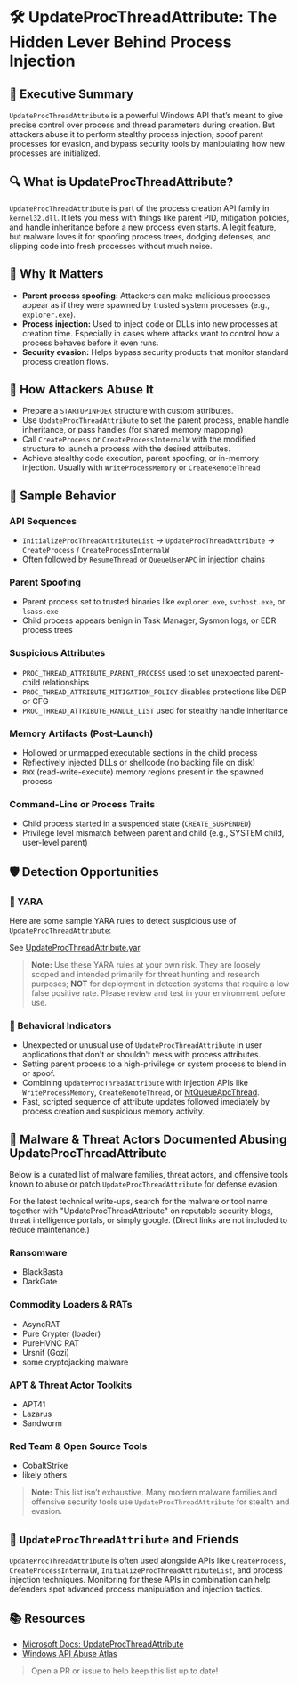 # 🛠️ UpdateProcThreadAttribute: The Hidden Lever Behind Process Injection

## 🚀 Executive Summary

`UpdateProcThreadAttribute` is a powerful Windows API that’s meant to give precise control over process and thread parameters during creation. But attackers abuse it to perform stealthy process injection, spoof parent processes for evasion, and bypass security tools by manipulating how new processes are initialized.

## 🔍 What is UpdateProcThreadAttribute?

`UpdateProcThreadAttribute` is part of the process creation API family in `kernel32.dll`. It lets you mess with things like parent PID, mitigation policies, and handle inheritance before a new process even starts. A legit feature, but malware loves it for spoofing process trees, dodging defenses, and slipping code into fresh processes without much noise.

## 🚩 Why It Matters

- **Parent process spoofing:** Attackers can make malicious processes appear as if they were spawned by trusted system processes (e.g., `explorer.exe`).
- **Process injection:** Used to inject code or DLLs into new processes at creation time. Especially in cases where attacks want to control how a process behaves before it even runs.
- **Security evasion:** Helps bypass security products that monitor standard process creation flows.

## 🧬 How Attackers Abuse It

- Prepare a `STARTUPINFOEX` structure with custom attributes.
- Use `UpdateProcThreadAttribute` to set the parent process, enable handle inheritance, or pass handles (for shared memory mappping)
- Call `CreateProcess` or `CreateProcessInternalW` with the modified structure to launch a process with the desired attributes.
- Achieve stealthy code execution, parent spoofing, or in-memory injection.  Usually with `WriteProcessMemory` or `CreateRemoteThread`

## 👀 Sample Behavior

### API Sequences
- `InitializeProcThreadAttributeList` → `UpdateProcThreadAttribute` → `CreateProcess` / `CreateProcessInternalW`
- Often followed by `ResumeThread` or `QueueUserAPC` in injection chains

### Parent Spoofing
- Parent process set to trusted binaries like `explorer.exe`, `svchost.exe`, or `lsass.exe`
- Child process appears benign in Task Manager, Sysmon logs, or EDR process trees

### Suspicious Attributes
- `PROC_THREAD_ATTRIBUTE_PARENT_PROCESS` used to set unexpected parent-child relationships
- `PROC_THREAD_ATTRIBUTE_MITIGATION_POLICY` disables protections like DEP or CFG
- `PROC_THREAD_ATTRIBUTE_HANDLE_LIST` used for stealthy handle inheritance

### Memory Artifacts (Post-Launch)
- Hollowed or unmapped executable sections in the child process
- Reflectively injected DLLs or shellcode (no backing file on disk)
- `RWX` (read-write-execute) memory regions present in the spawned process

### Command-Line or Process Traits
- Child process started in a suspended state (`CREATE_SUSPENDED`)
- Privilege level mismatch between parent and child (e.g., SYSTEM child, user-level parent)

## 🛡️ Detection Opportunities

### 🔹 YARA

Here are some sample YARA rules to detect suspicious use of `UpdateProcThreadAttribute`:

See [UpdateProcThreadAttribute.yar](./UpdateProcThreadAttribute.yar).

> **Note:** Use these YARA rules at your own risk. They are loosely scoped and intended primarily for threat hunting and research purposes; **NOT** for deployment in detection systems that require a low false positive rate. Please review and test in your environment before use.

### 🔹 Behavioral Indicators

- Unexpected or unusual use of `UpdateProcThreadAttribute` in user applications that don't or shouldn't mess with process attributes.
- Setting parent process to a high-privilege or system process to blend in or spoof.
- Combining `UpdateProcThreadAttribute` with injection APIs like `WriteProcessMemory`, `CreateRemoteThread`, or [NtQueueApcThread](../../NTDLL/NtQueueApcThread/README.MD).
- Fast, scripted sequence of attribute updates followed imediately by process creation and suspicious memory activity.

## 🦠 Malware & Threat Actors Documented Abusing UpdateProcThreadAttribute

Below is a curated list of malware families, threat actors, and offensive tools known to abuse or patch `UpdateProcThreadAttribute` for defense evasion.  

For the latest technical write-ups, search for the malware or tool name together with "UpdateProcThreadAttribute" on reputable security blogs, threat intelligence portals, or simply google. (Direct links are not included to reduce maintenance.)

### **Ransomware**
- BlackBasta
- DarkGate

### **Commodity Loaders & RATs**
- AsyncRAT
- Pure Crypter (loader)
- PureHVNC RAT
- Ursnif (Gozi)
- some cryptojacking malware

### **APT & Threat Actor Toolkits**
- APT41
- Lazarus
- Sandworm

### **Red Team & Open Source Tools**
- CobaltStrike
- likely others

> **Note:** This list isn’t exhaustive. Many modern malware families and offensive security tools use `UpdateProcThreadAttribute` for stealth and evasion.

## 🧵 `UpdateProcThreadAttribute` and Friends

`UpdateProcThreadAttribute` is often used alongside APIs like `CreateProcess`, `CreateProcessInternalW`, `InitializeProcThreadAttributeList`, and process injection techniques. Monitoring for these APIs in combination can help defenders spot advanced process manipulation and injection tactics.

## 📚 Resources

- [Microsoft Docs: UpdateProcThreadAttribute](https://learn.microsoft.com/en-us/windows/win32/api/winbase/nf-winbase-updateprocthreadattribute)
- [Windows API Abuse Atlas](https://github.com/danafaye/WindowsAPIAbuseAtlas)

> Open a PR or issue to help keep this list up to date!